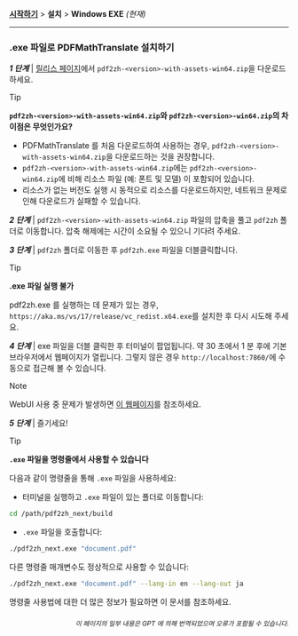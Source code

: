 [**시작하기**](./getting-started.md) > **설치** > **Windows EXE** _(현재)_

---

### .exe 파일로 PDFMathTranslate 설치하기

***1 단계*** | [릴리스 페이지](https://github.com/PDFMathTranslate/PDFMathTranslate-next/releases)에서 `pdf2zh-<version>-with-assets-win64.zip`을 다운로드하세요.

> [!TIP]
> **`pdf2zh-<version>-with-assets-win64.zip`와 `pdf2zh-<version>-win64.zip`의 차이점은 무엇인가요?**
>
> - PDFMathTranslate 를 처음 다운로드하여 사용하는 경우, `pdf2zh-<version>-with-assets-win64.zip`을 다운로드하는 것을 권장합니다.
> - `pdf2zh-<version>-with-assets-win64.zip`에는 `pdf2zh-<version>-win64.zip`에 비해 리소스 파일 (예: 폰트 및 모델) 이 포함되어 있습니다.
> - 리소스가 없는 버전도 실행 시 동적으로 리소스를 다운로드하지만, 네트워크 문제로 인해 다운로드가 실패할 수 있습니다.

***2 단계*** | `pdf2zh-<version>-with-assets-win64.zip` 파일의 압축을 풀고 `pdf2zh` 폴더로 이동합니다. 압축 해제에는 시간이 소요될 수 있으니 기다려 주세요.

***3 단계*** | `pdf2zh` 폴더로 이동한 후 `pdf2zh.exe` 파일을 더블클릭합니다.

> [!TIP]
> **.exe 파일 실행 불가**
>
> pdf2zh.exe 를 실행하는 데 문제가 있는 경우, `https://aka.ms/vs/17/release/vc_redist.x64.exe`를 설치한 후 다시 시도해 주세요.

***4 단계*** | exe 파일을 더블 클릭한 후 터미널이 팝업됩니다. 약 30 초에서 1 분 후에 기본 브라우저에서 웹페이지가 열립니다. 그렇지 않은 경우 `http://localhost:7860/`에 수동으로 접근해 볼 수 있습니다.

> [!NOTE]
>
> WebUI 사용 중 문제가 발생하면 [이 웹페이지](./USAGE_webui.md)를 참조하세요.

***5 단계*** | 즐기세요!

> [!TIP]
> **`.exe` 파일을 명령줄에서 사용할 수 있습니다**
>
> 다음과 같이 명령줄을 통해 `.exe` 파일을 사용하세요:
>
> - 터미널을 실행하고 `.exe` 파일이 있는 폴더로 이동합니다:
>
> ```bash
> cd /path/pdf2zh_next/build
> ```
>
> - `.exe` 파일을 호출합니다:
>
> ```bash
> ./pdf2zh_next.exe "document.pdf"
> ```
>
> 다른 명령줄 매개변수도 정상적으로 사용할 수 있습니다:
>
> ```bash
> ./pdf2zh_next.exe "document.pdf" --lang-in en --lang-out ja
> ```
>
> 명령줄 사용법에 대한 더 많은 정보가 필요하면 이 문서를 참조하세요.

<div align="right"> 
<h6><small>이 페이지의 일부 내용은 GPT 에 의해 번역되었으며 오류가 포함될 수 있습니다.</small></h6>